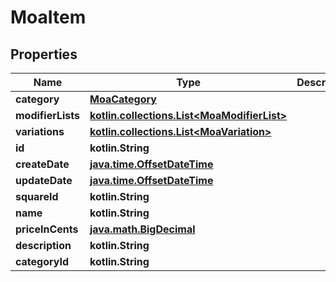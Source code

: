 
# MoaItem

## Properties
Name | Type | Description | Notes
------------ | ------------- | ------------- | -------------
**category** | [**MoaCategory**](MoaCategory.md) |  |  [optional]
**modifierLists** | [**kotlin.collections.List&lt;MoaModifierList&gt;**](MoaModifierList.md) |  |  [optional]
**variations** | [**kotlin.collections.List&lt;MoaVariation&gt;**](MoaVariation.md) |  |  [optional]
**id** | **kotlin.String** |  |  [optional]
**createDate** | [**java.time.OffsetDateTime**](java.time.OffsetDateTime.md) |  |  [optional]
**updateDate** | [**java.time.OffsetDateTime**](java.time.OffsetDateTime.md) |  |  [optional]
**squareId** | **kotlin.String** |  |  [optional]
**name** | **kotlin.String** |  |  [optional]
**priceInCents** | [**java.math.BigDecimal**](java.math.BigDecimal.md) |  |  [optional]
**description** | **kotlin.String** |  |  [optional]
**categoryId** | **kotlin.String** |  |  [optional]



